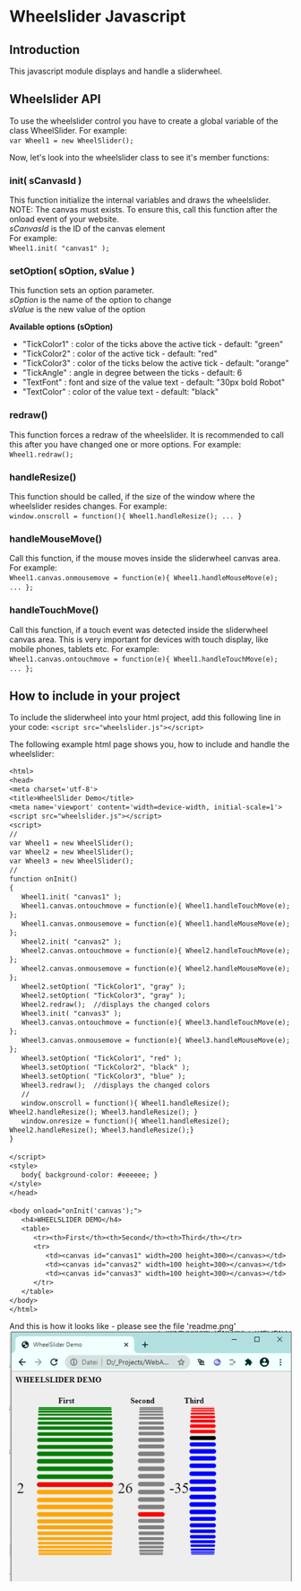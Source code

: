 # Wheelslider Javascript

## Introduction
This javascript module displays and handle a sliderwheel.

## Wheelslider API
To use the wheelslider control you have to create a global variable of
the class WheelSlider. For example:<br/>
`var Wheel1 = new WheelSlider();`

Now, let's look into the wheelslider class to see it's member functions:

### init( sCanvasId )
This function initialize the internal variables and draws the wheelslider.<br/>
NOTE: The canvas must exists. To ensure this, call this function after the onload event of your website.<br/>
<i>sCanvasId</i> is the ID of the canvas element<br/>
For example:<br/>
`Wheel1.init( "canvas1" );`

### setOption( sOption, sValue )
This function sets an option parameter.<br/>
<i>sOption</i> is the name of the option to change<br/>
<i>sValue</i> is the new value of the option

<b>Available options (sOption)</b>
* "TickColor1" : color of the ticks above the active tick - default: "green"
* "TickColor2" : color of the active tick - default: "red"
* "TickColor3" : color of the ticks below the active tick - default: "orange"
* "TickAngle" : angle in degree between the ticks - default: 6
* "TextFont" : font and size of the value text - default: "30px bold Robot"
* "TextColor" : color of the value text - default: "black"

### redraw()
This function forces a redraw of the wheelslider. 
It is recommended to call this after you have changed 
one or more options. For example:<br/>
`Wheel1.redraw();`

### handleResize()
This function should be called, if the size of the window
where the wheelslider resides changes. For example:<br/>
`window.onscroll = function(){ Wheel1.handleResize(); ... }`

### handleMouseMove()
Call this function, if the mouse moves inside the sliderwheel canvas area.
For example:<br/>
`Wheel1.canvas.onmousemove = function(e){ Wheel1.handleMouseMove(e); ... };`

### handleTouchMove()
Call this function, if a touch event was detected inside the sliderwheel canvas area.
This is very important for devices with touch display, like mobile phones, tablets etc.
For example:<br/>
`Wheel1.canvas.ontouchmove = function(e){ Wheel1.handleTouchMove(e); ... };`

## How to include in your project
To include the sliderwheel into your html project, add 
this following line in your code:
`<script src="wheelslider.js"></script>`

The following example html page shows you, how to include and handle the wheelslider: 
```
<html>
<head>
<meta charset='utf-8'>
<title>WheelSlider Demo</title>
<meta name='viewport' content='width=device-width, initial-scale=1'>
<script src="wheelslider.js"></script>
<script>
//
var Wheel1 = new WheelSlider();
var Wheel2 = new WheelSlider();
var Wheel3 = new WheelSlider();
//
function onInit()
{
   Wheel1.init( "canvas1" );
   Wheel1.canvas.ontouchmove = function(e){ Wheel1.handleTouchMove(e); };
   Wheel1.canvas.onmousemove = function(e){ Wheel1.handleMouseMove(e); };
   Wheel2.init( "canvas2" );
   Wheel2.canvas.ontouchmove = function(e){ Wheel2.handleTouchMove(e); };
   Wheel2.canvas.onmousemove = function(e){ Wheel2.handleMouseMove(e); };
   Wheel2.setOption( "TickColor1", "gray" );
   Wheel2.setOption( "TickColor3", "gray" );
   Wheel2.redraw();  //displays the changed colors
   Wheel3.init( "canvas3" );
   Wheel3.canvas.ontouchmove = function(e){ Wheel3.handleTouchMove(e); };
   Wheel3.canvas.onmousemove = function(e){ Wheel3.handleMouseMove(e); };
   Wheel3.setOption( "TickColor1", "red" );
   Wheel3.setOption( "TickColor2", "black" );
   Wheel3.setOption( "TickColor3", "blue" );
   Wheel3.redraw();  //displays the changed colors
   //
   window.onscroll = function(){ Wheel1.handleResize(); Wheel2.handleResize(); Wheel3.handleResize(); }
   window.onresize = function(){ Wheel1.handleResize(); Wheel2.handleResize(); Wheel3.handleResize();}
}

</script>
<style>
   body{ background-color: #eeeeee; }
</style>
</head>

<body onload="onInit('canvas');">
   <h4>WHEELSLIDER DEMO</h4>
   <table>
      <tr><th>First</th><th>Second</th><th>Third</th></tr>
      <tr>
         <td><canvas id="canvas1" width=200 height=300></canvas></td>
         <td><canvas id="canvas2" width=100 height=300></canvas></td>
         <td><canvas id="canvas3" width=100 height=300></canvas></td>
      </tr>
   </table>
</body>
</html>
```
And this is how it looks like - please see the file 'readme.png'
<img src="./readme.png">
